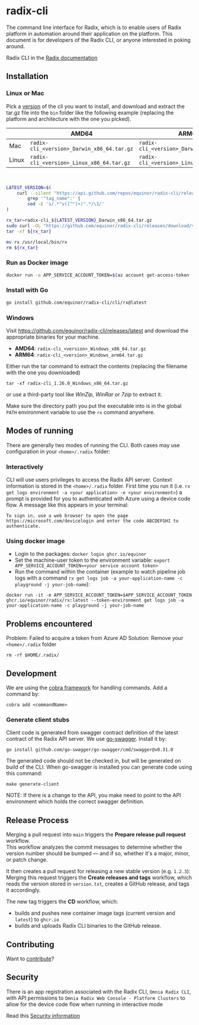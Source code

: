 # radix-cli

The command line interface for Radix, which is to enable users of Radix platform in automation around their application on the platform. This document is for developers of the Radix CLI, or anyone interested in poking around.

Radix CLI in the [Radix documentation](https://radix.equinor.com/docs/topic-radix-cli/)

## Installation

### Linux or Mac

Pick a [version](https://github.com/equinor/radix-cli/releases) of the cli you want to install, and download and extract the tar.gz file into the `bin` folder like the following example (replacing the platform and architecture with the one you picked).

|                   | AMD64                                       | ARM64                                      |
| ----------------- | ------------------------------------------- | ------------------------------------------ |
| Mac               | `radix-cli_<version>_Darwin_x86_64.tar.gz`  | `radix-cli_<version>_Darwin_arm64.tar.gz`  |
| Linux             | `radix-cli_<version>_Linux_x86_64.tar.gz`   | `radix-cli_<version>_Linux_arm64.tar.gz`   |

<br/>


```bash
LATEST_VERSION=$(
    curl --silent "https://api.github.com/repos/equinor/radix-cli/releases/latest" |
        grep '"tag_name":' |
        sed -E 's/.*"v([^"]+)".*/\1/'
)

rx_tar=radix-cli_${LATEST_VERSION}_Darwin_x86_64.tar.gz
sudo curl -OL "https://github.com/equinor/radix-cli/releases/download/v${LATEST_VERSION}/${rx_tar}"
tar -xf ${rx_tar}

mv rx /usr/local/bin/rx
rm ${rx_tar}
```

### Run as Docker image

```bash
docker run -e APP_SERVICE_ACCOUNT_TOKEN=$(az account get-access-token --resource 6dae42f8-4368-4678-94ff-3960e28e3630 | jq .accessToken -r) ghcr.io/equinor/radix/rx:latest get application --token-environment
```

### Install with Go
```sh
go install github.com/equinor/radix-cli/cli/rx@latest
```

### Windows

Visit https://github.com/equinor/radix-cli/releases/latest and download the appropriate binaries for your machine.

- **AMD64**: `radix-cli_<version>_Windows_x86_64.tar.gz`
- **ARM64**: `radix-cli_<version>_Windows_arm64.tar.gz`

Either run the tar command to extract the contents (replacing the filename with the one you downloaded)

```batch
tar -xf radix-cli_1.26.0_Windows_x86_64.tar.gz
```

or use a third-party tool like _WinZip_, _WinRar_ or _7zip_ to extract it.

Make sure the directory path you put the executable into is in the global `PATH` environment variable to use the `rx` command anywhere.

## Modes of running

There are generally two modes of running the CLI. Both cases may use configuration in your `<home>/.radix` folder:

### Interactively

CLI will use users privileges to access the Radix API server. Context information is stored in the `<home>/.radix` folder. First time you run it (i.e. `rx get logs environment -a <your application> -e <your environment>`) a prompt is provided for you to authenticated with Azure using a device code flow. A message like this appears in your terminal:

`To sign in, use a web browser to open the page https://microsoft.com/devicelogin and enter the code ABCDEFGHI to authenticate.`

### Using docker image

* Login to the packages: `docker login ghcr.io/equinor`
* Set the machine-user token to the environment variable: `export APP_SERVICE_ACCOUNT_TOKEN=<your service account token>`
* Run the command within the container (example to watch pipeline job logs with a command `rx get logs job -a your-application-name -c playground -j your-job-name`): 
```shell
docker run -it -e APP_SERVICE_ACCOUNT_TOKEN=$APP_SERVICE_ACCOUNT_TOKEN  ghcr.io/equinor/radix/rx:latest --token-environment get logs job -a your-application-name -c playground -j your-job-name
```

## Problems encountered

Problem: Failed to acquire a token from Azure AD
Solution: Remove your `<home>/.radix` folder

```
rm -rf $HOME/.radix/
```

## Development

We are using the [cobra framework](https://github.com/spf13/cobra) for handling commands. Add a command by:

```
cobra add <commandName>
```

### Generate client stubs

Client code is generated from swagger contract definition of the latest contract of the Radix API server. We use [go-swagger](https://github.com/go-swagger/go-swagger/blob/master/docs/install.md). Install it by:
```
go install github.com/go-swagger/go-swagger/cmd/swagger@v0.31.0
```
The generated code should not be checked in, but will be generated on build of the CLI. When go-swagger is installed you can generate code using this command:
```
make generate-client
```

NOTE: If there is a change to the API, you make need to point to the API environment which holds the correct swagger definition.

## Release Process

Merging a pull request into `main` triggers the **Prepare release pull request** workflow.  
This workflow analyzes the commit messages to determine whether the version number should be bumped — and if so, whether it's a major, minor, or patch change.  

It then creates a pull request for releasing a new stable version (e.g. `1.2.3`):
Merging this request triggers the **Create releases and tags** workflow, which reads the version stored in `version.txt`, creates a GitHub release, and tags it accordingly.

The new tag triggers the **CD** workflow, which:

- builds and pushes new container image tags (current version and `latest`) to `ghcr.io`
- builds and uploads Radix CLI binaries to the GitHub release.

## Contributing

Want to [contribute](./CONTRIBUTING.md)?

## Security

There is an app registration associated with the Radix CLI, `Omnia Radix CLI`, with API permissions to `Omnia Radix Web Console - Platform Clusters` to allow for the device code flow when running in interactive mode

Read this [Security information](./security.md)
